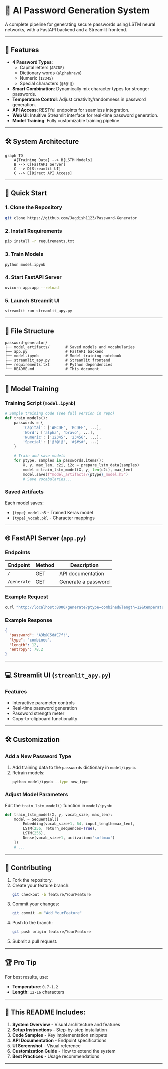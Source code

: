 # 🔐 AI Password Generation System

A complete pipeline for generating secure passwords using LSTM neural networks, with a FastAPI backend and a Streamlit frontend.

---

## 🌟 Features

- **4 Password Types**: 
  - Capital letters (`ABCDE`)
  - Dictionary words (`alphabravo`)
  - Numeric (`12345`)
  - Special characters (`@!@!@`)
- **Smart Combination**: Dynamically mix character types for stronger passwords.
- **Temperature Control**: Adjust creativity/randomness in password generation.
- **API Access**: RESTful endpoints for seamless integration.
- **Web UI**: Intuitive Streamlit interface for real-time password generation.
- **Model Training**: Fully customizable training pipeline.

---

## 🛠️ System Architecture

```mermaid
graph TD
    A[Training Data] --> B[LSTM Models]
    B --> C[FastAPI Server]
    C --> D[Streamlit UI]
    C --> E[Direct API Access]
```

---

## 🚀 Quick Start

### 1. Clone the Repository
```bash
git clone https://github.com/Jagdish1123/Password-Generator
```

### 2. Install Requirements
```bash
pip install -r requirements.txt
```

### 3. Train Models
```bash
python model.ipynb
```

### 4. Start FastAPI Server
```bash
uvicorn app:app --reload
```

### 5. Launch Streamlit UI
```bash
streamlit run streamlit_apy.py
```

---

## 📂 File Structure

```plaintext
password-generator/
├── model_artifacts/       # Saved models and vocabularies
├── app.py                 # FastAPI backend
├── model.ipynb            # Model training notebook
├── streamlit_apy.py       # Streamlit frontend
├── requirements.txt       # Python dependencies
└── README.md              # This document
```

---

## 🧠 Model Training

### Training Script (`model.ipynb`)
```python
# Sample training code (see full version in repo)
def train_models():
    passwords = {
        'Capital': ['ABCDE', 'BCDEF', ...],
        'Word': ['alpha', 'bravo', ...],
        'Numeric': ['12345', '23456', ...],
        'Special': ['@!@!@', '#$#$#', ...]
    }
    
    # Train and save models
    for ptype, samples in passwords.items():
        X, y, max_len, c2i, i2c = prepare_lstm_data(samples)
        model = train_lstm_model(X, y, len(c2i), max_len)
        model.save(f"model_artifacts/{ptype}_model.h5")
        # Save vocabularies...
```

### Saved Artifacts
Each model saves:
- `{type}_model.h5` - Trained Keras model
- `{type}_vocab.pkl` - Character mappings

---

## 🌐 FastAPI Server (`app.py`)

### Endpoints
| Endpoint       | Method | Description              |
|----------------|--------|--------------------------|
| `/`            | GET    | API documentation        |
| `/generate`    | GET    | Generate a password      |

### Example Request
```bash
curl "http://localhost:8000/generate?ptype=combined&length=12&temperature=0.7"
```

### Example Response
```json
{
  "password": "A3b@C5d#E7f!",
  "type": "combined",
  "length": 12,
  "entropy": 78.2
}
```

---

## 💻 Streamlit UI (`streamlit_apy.py`)

### Features
- Interactive parameter controls
- Real-time password generation
- Password strength meter
- Copy-to-clipboard functionality

---

## 🛠️ Customization

### Add a New Password Type
1. Add training data to the `passwords` dictionary in `model/ipynb`.
2. Retrain models:
   ```bash
   python model/ipynb --type new_type
   ```

### Adjust Model Parameters
Edit the `train_lstm_model()` function in `model/ipynb`:
```python
def train_lstm_model(X, y, vocab_size, max_len):
    model = Sequential([
        Embedding(vocab_size+1, 64, input_length=max_len),
        LSTM(256, return_sequences=True),
        LSTM(256),
        Dense(vocab_size+1, activation='softmax')
    ])
    # ...
```

---

## 🤝 Contributing

1. Fork the repository.
2. Create your feature branch:
   ```bash
   git checkout -b feature/YourFeature
   ```
3. Commit your changes:
   ```bash
   git commit -m "Add YourFeature"
   ```
4. Push to the branch:
   ```bash
   git push origin feature/YourFeature
   ```
5. Submit a pull request.

---

## 🏆 Pro Tip

For best results, use:
- **Temperature**: `0.7-1.2`
- **Length**: `12-16` characters

---

## 📖 This README Includes:

1. **System Overview** - Visual architecture and features
2. **Setup Instructions** - Step-by-step installation
3. **Code Samples** - Key implementation snippets
4. **API Documentation** - Endpoint specifications
5. **UI Screenshot** - Visual reference
6. **Customization Guide** - How to extend the system
7. **Best Practices** - Usage recommendations

---